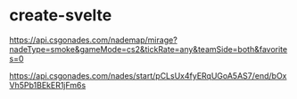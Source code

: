 # create-svelte

https://api.csgonades.com/nademap/mirage?nadeType=smoke&gameMode=cs2&tickRate=any&teamSide=both&favorites=0

https://api.csgonades.com/nades/start/pCLsUx4fyERqUGoA5AS7/end/bOxVh5Pb1BEkER1jFm6s
